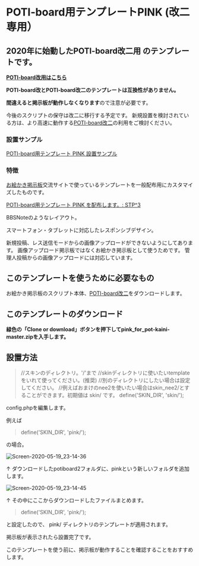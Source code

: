 # POTI-board用テンプレートPINK (改二専用）

## 2020年に始動したPOTI-board改二用 のテンプレートです。

**[POTI-board改用はこちら](https://github.com/satopian/pink)**

**POTI-board改とPOTI-board改二のテンプレートは互換性がありません。**

**間違えると掲示板が動作しなくなります**ので注意が必要です。

今後のスクリプトの保守は改二に移行する予定です。
新規設置を検討されている方は、より高速に動作する[POTI-board改二](https://github.com/sakots/poti-kaini)の利用をご検討ください。

### 設置サンプル

[POTI-board用テンプレート PINK 設置サンプル](https://pbbs.sakura.ne.jp/cgi/neosample/poti/)

### 特徴

[お絵かき掲示板](https://pbbs.sakura.ne.jp/)交流サイトで使っているテンプレートを一般配布用にカスタマイズしたものです。

[POTI-board用テンプレート PINK を配布します。: STP^3](http://stp.sblo.jp/article/182310034.html)

BBSNoteのようなレイアウト。

スマートフォン・タブレットに対応したレスポンシブデザイン。

新規投稿、レス送信モードからの画像アップロードができないようにしてあります。
画像アップロード掲示板ではなくお絵かき掲示板として使うためです。
管理人投稿からの画像アップロードには対応しています。

## このテンプレートを使うために必要なもの

お絵かき掲示板のスクリプト本体、[POTI-board改二](https://github.com/sakots/poti-kaini)をダウンロードします。

## このテンプレートのダウンロード 

**緑色の「Clone or download」ボタンを押下してpink_for_pot-kaini-master.zipを入手します。**

## 設置方法

> //スキンのディレクトリ。'/'まで
> //skinディレクトリに使いたいtemplateをいれて使ってください。(推奨)
> //別のディレクトリにしたい場合は設定してください。
> //例えばおまけのnee2を使いたい場合はskin_nee2/とすることができます。初期値は skin/ です。
> define('SKIN_DIR', 'skin/');
>

config.phpを編集します。

例えば

> define('SKIN_DIR', 'pink/');

の場合。

![Screen-2020-05-19_23-14-36](https://user-images.githubusercontent.com/44894014/82337569-e33bc000-9a26-11ea-8a8d-d00a4f08c238.png)

↑
ダウンロードしたpotiboard2フォルダに、pinkという新しいフォルダを追加します。

![Screen-2020-05-19_23-14-45](https://user-images.githubusercontent.com/44894014/82337582-e8007400-9a26-11ea-9829-a32683e7622a.png)

↑
その中にここからダウンロードしたファイルまとめます。


> define('SKIN_DIR', 'pink/');

と設定したので、 pink/ ディレクトリのテンプレートが適用されます。

掲示板が表示されたら設置完了です。

このテンプレートを使う前に、掲示板が動作することを確認することをおすすめします。
